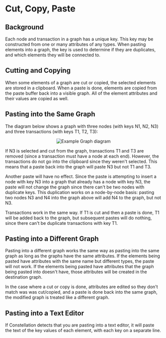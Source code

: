 # Cut, Copy, Paste

## Background

Each node and transaction in a graph has a unique key. This key may be
constructed from one or many attributes of any types. When pasting
elements into a graph, the key is used to determine if they are
duplicates, and which elements they will be connected to.

## Cutting and Copying

When some elements of a graph are cut or copied, the selected elements
are stored in a clipboard. When a paste is done, elements are copied
from the paste buffer back into a visible graph. All of the element
attributes and their values are copied as well.

## Pasting into the Same Graph

The diagram below shows a graph with three nodes (with keys N1, N2, N3)
and three transactions (with keys T1, T2, T3):

<div style="text-align: center">

<img src="../ext/docs/CoreInteractiveGraph/resources/cut-copy-paste-graph.png" alt="Example Graph
diagram" />

</div>

If N3 is selected and cut from the graph, transactions T1 and T3 are
removed (since a transaction must have a node at each end). However, the
transactions do not go into the clipboard since they weren't selected.
This means that a paste back into the graph will paste N3 but not T1 and
T3.

Another paste will have no effect. Since the paste is attempting to
insert a node with key N3 into a graph that already has a node with key
N3, the paste will not change the graph since there can't be two nodes
with duplicate keys. This duplication works on a node-by-node basis:
pasting two nodes N3 and N4 into the graph above will add N4 to the
graph, but not N3.

Transactions work in the same way. If T1 is cut and then a paste is
done, T1 will be added back to the graph, but subsequent pastes will do
nothing, since there can't be duplicate transactions with key T1.

## Pasting into a Different Graph

Pasting into a different graph works the same way as pasting into the
same graph as long as the graphs have the same attributes. If the
elements being pasted have attributes with the same name but different
types, the paste will not work. If the elements being pasted have
attributes that the graph being pasted into doesn't have, those
attributes will be created in the destination graph.

In the case where a cut or copy is done, attributes are edited so they
don't match was was cut/copied, and a paste is done back into the same
graph, the modified graph is treated like a different graph.

## Pasting into a Text Editor

If Constellation detects that you are pasting into a text editor, it
will paste the text of the key values of each element, with each key on
a separate line.
